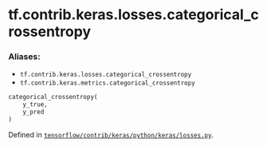 <div itemscope itemtype="http://developers.google.com/ReferenceObject">
<meta itemprop="name" content="tf.contrib.keras.losses.categorical_crossentropy" />
</div>

# tf.contrib.keras.losses.categorical_crossentropy

### Aliases:

* `tf.contrib.keras.losses.categorical_crossentropy`
* `tf.contrib.keras.metrics.categorical_crossentropy`

``` python
categorical_crossentropy(
    y_true,
    y_pred
)
```



Defined in [`tensorflow/contrib/keras/python/keras/losses.py`](https://www.tensorflow.org/code/tensorflow/contrib/keras/python/keras/losses.py).

